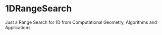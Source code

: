 # 1DRangeSearch
Just a Range Search for 1D from Computational Geometry, Algorithms and Applications 
